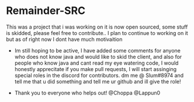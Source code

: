 # Remainder-SRC
This was a project that i was working on it is now open sourced, some stuff is skidded, please feel free to contribute.. I plan to continue to working on it but as of right now I dont have much motivaition

* Im still hoping to be active, I have added some comments for anyone who does not know java and would like to skid the client, and also for people who know java and cant read my eye watering code, I would honestly apprecitate if you make pull requests, I will start assinging special roles in the discord for contributors. dm me @ Slum#8974 and tell me that u did something and tell me ur github and ill give the role!

* Thank you to everyone who helps out! @Choppa @Lappun0
